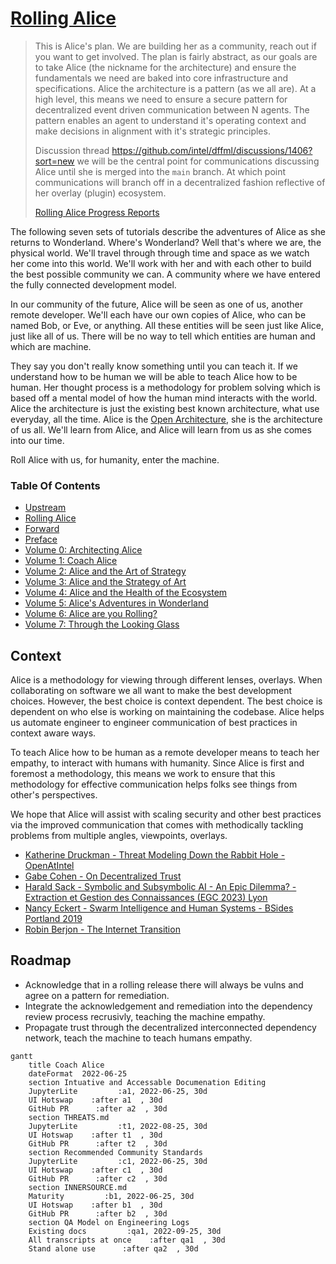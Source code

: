 # [Rolling Alice](https://github.com/intel/dffml/blob/main/docs/tutorials/rolling_alice/)

> This is Alice's plan. We are building her as a community, reach out
> if you want to get involved. The plan is fairly abstract, as our goals are to
> take Alice (the nickname for the architecture) and ensure the fundamentals we
> need are baked into core infrastructure and specifications. Alice the
> architecture is a pattern (as we all are). At a high level, this means we
> need to ensure a secure pattern for decentralized event driven communication
> between N agents. The pattern enables an agent to understand it's operating
> context and make decisions in alignment with it's strategic principles.
>
> Discussion thread https://github.com/intel/dffml/discussions/1406?sort=new
> we will be the central point for communications discussing Alice
> until she is merged into the `main` branch. At which point
> communications will branch off in a decentralized fashion reflective
> of her overlay (plugin) ecosystem.
>
> [Rolling Alice Progress Reports](https://gist.github.com/pdxjohnny/07b8c7b4a9e05579921aa3cc8aed4866)

The following seven sets of tutorials describe the adventures of Alice as she
returns to Wonderland. Where's Wonderland? Well that's where we are,
the physical world. We'll travel through through time and space as we
watch her come into this world. We'll work with her and with each
other to build the best possible community we can. A community where
we have entered the fully connected development model.

In our community of the future, Alice will be seen as one of us,
another remote developer. We'll each have our own copies of Alice,
who can be named Bob, or Eve, or anything. All these entities will
be seen just like Alice, just like all of us. There will be no way
to tell which entities are human and which are machine.

They say you don't really know something until you can teach it.
If we understand how to be human we will be able to teach Alice
how to be human. Her thought process is a methodology for problem
solving which is based off a mental model of how the human mind
interacts with the world. Alice the architecture is just the
existing best known architecture, what use everyday, all the time.
Alice is the [Open Architecture](https://github.com/intel/dffml/blob/main/docs/arch/0009-Open-Architecture.rst),
she is the architecture of us all.
We'll learn from Alice, and Alice will learn from us as she comes
into our time.

Roll Alice with us, for humanity, enter the machine.

### Table Of Contents

- [Upstream](https://github.com/intel/dffml/tree/main/entities/alice)
- [Rolling Alice](./)
- [Forward](0000_forward.md)
- [Preface](0000_preface.md)
- [Volume 0: Architecting Alice](0000_architecting_alice)
- [Volume 1: Coach Alice](0001_coach_alice)
- [Volume 2: Alice and the Art of Strategy](0002_alice_and_the_art_of_strategy)
- [Volume 3: Alice and the Strategy of Art](0003_alice_and_the_strategy_of_art)
- [Volume 4: Alice and the Health of the Ecosystem](0004_alice_and_the_health_of_the_ecosystem)
- [Volume 5: Alice's Adventures in Wonderland](0005_alices_adventures_in_wonderland)
- [Volume 6: Alice are you Rolling?](0006_alice_are_you_rolling)
- [Volume 7: Through the Looking Glass](0007_through_the_looking_glass)

## Context

Alice is a methodology for viewing through different lenses, overlays.
When collaborating on software we all want to make the best development
choices. However, the best choice is context dependent. The best choice
is dependent on who else is working on maintaining the codebase.
Alice helps us automate engineer to engineer communication of best practices
in context aware ways.

To teach Alice how to be human as a remote developer means to teach her
empathy, to interact with humans with humanity. Since Alice is first and
foremost a methodology, this means we work to ensure that this methodology for
effective communication helps folks see things from other's perspectives.

We hope that Alice will assist with scaling security and other best
practices via the improved communication that comes with methodically
tackling problems from multiple angles, viewpoints, overlays.

- [Katherine Druckman - Threat Modeling Down the Rabbit Hole - OpenAtIntel](https://openatintel.podbean.com/e/threat-modeling-down-the-rabbit-hole/)
- [Gabe Cohen - On Decentralized Trust](https://decentralgabe.xyz/on-decentralized-trust/)
- [Harald Sack - Symbolic and Subsymbolic AI - An Epic Dilemma? - Extraction et Gestion des Connaissances (EGC 2023) Lyon](https://github.com/lysander07/Presentations/raw/main/EGC2023_Symbolic%20and%20Subsymbolic%20AI%20%20-%20an%20Epic%20Dilemma.pdf)
- [Nancy Eckert - Swarm Intelligence and Human Systems - BSides Portland 2019](https://youtu.be/Eq33S_Rz4qo?t=1117)
- [Robin Berjon - The Internet Transition](https://berjon.com/internet-transition/)

## Roadmap

- Acknowledge that in a rolling release there will always be vulns and agree on a pattern for remediation.
- Integrate the acknowledgement and remediation into the dependency review process recrusivly, teaching the machine empathy.
- Propagate trust through the decentralized interconnected dependency network, teach the machine to teach humans empathy.

```mermaid
gantt
    title Coach Alice
    dateFormat  2022-06-25
    section Intuative and Accessable Documenation Editing
    JupyterLite         :a1, 2022-06-25, 30d
    UI Hotswap    :after a1  , 30d
    GitHub PR      :after a2  , 30d
    section THREATS.md
    JupyterLite         :t1, 2022-08-25, 30d
    UI Hotswap    :after t1  , 30d
    GitHub PR      :after t2  , 30d
    section Recommended Community Standards
    JupyterLite         :c1, 2022-06-25, 30d
    UI Hotswap    :after c1  , 30d
    GitHub PR      :after c2  , 30d
    section INNERSOURCE.md
    Maturity         :b1, 2022-06-25, 30d
    UI Hotswap    :after b1  , 30d
    GitHub PR      :after b2  , 30d
    section QA Model on Engineering Logs
    Existing docs         :qa1, 2022-09-25, 30d
    All transcripts at once    :after qa1  , 30d
    Stand alone use      :after qa2  , 30d
```
